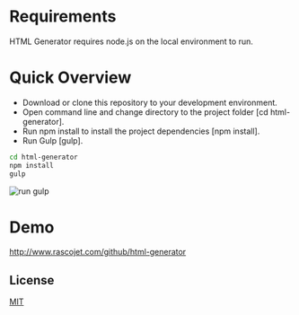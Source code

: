 # Requirements
<p>
	HTML Generator requires node.js on the local environment to run.
</>

# Quick Overview
<ul>
	<li>
		Download or clone this repository to your development environment.
	</li>
	<li>
		Open command line and change directory to the project folder [cd html-generator].
	</li>
	<li>
		Run npm install to install the project dependencies [npm install].
	</li>
	<li>
		Run Gulp [gulp].
	</li>
</ul>

```sh
cd html-generator
npm install
gulp
```
<p><img src='http://www.rascojet.com/github/html-generator/assets/images/run-gulp.png' alt='run gulp'></p>

# Demo

http://www.rascojet.com/github/html-generator

## License

[MIT](http://opensource.org/licenses/MIT)